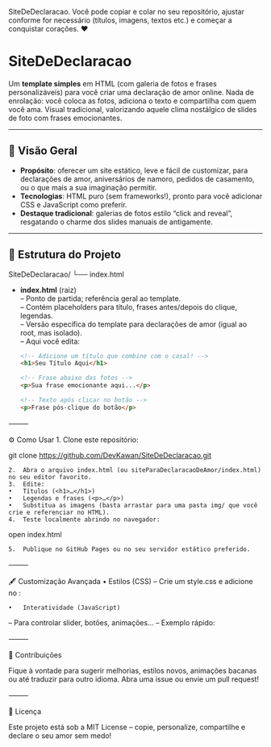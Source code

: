 SiteDeDeclaracao. Você pode copiar e colar no seu repositório, ajustar conforme for necessário (títulos, imagens, textos etc.) e começar a conquistar corações. ❤️

# SiteDeDeclaracao

Um **template simples** em HTML (com galeria de fotos e frases personalizáveis) para você criar uma declaração de amor online. Nada de enrolação: você coloca as fotos, adiciona o texto e compartilha com quem você ama. Visual tradicional, valorizando aquele clima nostálgico de slides de foto com frases emocionantes.

---

## 🚀 Visão Geral

- **Propósito**: oferecer um site estático, leve e fácil de customizar, para declarações de amor, aniversários de namoro, pedidos de casamento, ou o que mais a sua imaginação permitir.
- **Tecnologias**: HTML puro (sem frameworks!), pronto para você adicionar CSS e JavaScript como preferir.
- **Destaque tradicional**: galerias de fotos estilo “click and reveal”, resgatando o charme dos slides manuais de antigamente.

---

## 📂 Estrutura do Projeto

SiteDeDeclaracao/
└── index.html

- **index.html** (raiz)  
  – Ponto de partida; referência geral ao template.  
  – Contém placeholders para título, frases antes/depois do clique, legendas.  
  – Versão específica do template para declarações de amor (igual ao root, mas isolado).  
  – Aqui você edita:  
  ```html
  <!-- Adicione um título que combine com o casal! -->
  <h1>Seu Título Aqui</h1>

  <!-- Frase abaixo das fotos -->
  <p>Sua frase emocionante aqui...</p>

  <!-- Texto após clicar no botão -->
  <p>Frase pós‑clique do botão</p>


⸻

⚙️ Como Usar
	1.	Clone este repositório:

git clone https://github.com/DevKawan/SiteDeDeclaracao.git


	2.	Abra o arquivo index.html (ou siteParaDeclaracaoDeAmor/index.html) no seu editor favorito.
	3.	Edite:
	•	Títulos (<h1>…</h1>)
	•	Legendas e frases (<p>…</p>)
	•	Substitua as imagens (basta arrastar para uma pasta img/ que você crie e referenciar no HTML).
	4.	Teste localmente abrindo no navegador:

open index.html


	5.	Publique no GitHub Pages ou no seu servidor estático preferido.

⸻

🖋️ Customização Avançada
	•	Estilos (CSS)
– Crie um style.css e adicione no <head>:

<link rel="stylesheet" href="style.css">


	•	Interatividade (JavaScript)
– Para controlar slider, botões, animações…
– Exemplo rápido:

<script>
  document.querySelector('button').addEventListener('click', () => {
    document.querySelector('#mensagemFinal').style.display = 'block';
  });
</script>


⸻

🙏 Contribuições

Fique à vontade para sugerir melhorias, estilos novos, animações bacanas ou até traduzir para outro idioma. Abra uma issue ou envie um pull request!

⸻

📜 Licença

Este projeto está sob a MIT License – copie, personalize, compartilhe e declare o seu amor sem medo!
